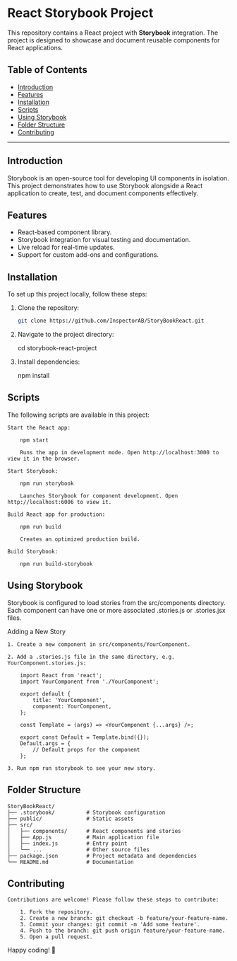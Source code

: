 # React Storybook Project

This repository contains a React project with **Storybook** integration. The project is designed to showcase and document reusable components for React applications.

## Table of Contents

- [Introduction](#introduction)
- [Features](#features)
- [Installation](#installation)
- [Scripts](#scripts)
- [Using Storybook](#using-storybook)
- [Folder Structure](#folder-structure)
- [Contributing](#contributing)

---

## Introduction

Storybook is an open-source tool for developing UI components in isolation. This project demonstrates how to use Storybook alongside a React application to create, test, and document components effectively.

## Features

- React-based component library.
- Storybook integration for visual testing and documentation.
- Live reload for real-time updates.
- Support for custom add-ons and configurations.

## Installation

To set up this project locally, follow these steps:

1. Clone the repository:
   ```bash
   git clone https://github.com/InspectorAB/StoryBookReact.git

2. Navigate to the project directory:

   cd storybook-react-project

3. Install dependencies:

   npm install

## Scripts

The following scripts are available in this project:

    Start the React app:

        npm start

        Runs the app in development mode. Open http://localhost:3000 to view it in the browser.

    Start Storybook:

        npm run storybook

        Launches Storybook for component development. Open http://localhost:6006 to view it.

    Build React app for production:

        npm run build

        Creates an optimized production build.

    Build Storybook:

        npm run build-storybook

## Using Storybook

Storybook is configured to load stories from the src/components directory. Each component can have one or more associated .stories.js or .stories.jsx files.

Adding a New Story

    1. Create a new component in src/components/YourComponent.

    2. Add a .stories.js file in the same directory, e.g. YourComponent.stories.js:

        import React from 'react';
        import YourComponent from './YourComponent';

        export default {
            title: 'YourComponent',
            component: YourComponent,
        };

        const Template = (args) => <YourComponent {...args} />;

        export const Default = Template.bind({});
        Default.args = {
            // Default props for the component
        };
    
    3. Run npm run storybook to see your new story.

## Folder Structure

    StoryBookReact/
    ├── .storybook/          # Storybook configuration
    ├── public/              # Static assets
    ├── src/
    │   ├── components/      # React components and stories
    │   ├── App.js           # Main application file
    │   ├── index.js         # Entry point
    │   └── ...              # Other source files
    ├── package.json         # Project metadata and dependencies
    └── README.md            # Documentation

## Contributing

    Contributions are welcome! Please follow these steps to contribute:

        1. Fork the repository.
        2. Create a new branch: git checkout -b feature/your-feature-name.
        3. Commit your changes: git commit -m 'Add some feature'.
        4. Push to the branch: git push origin feature/your-feature-name.
        5. Open a pull request.

Happy coding! 🎉